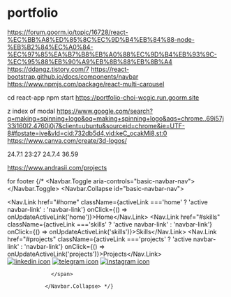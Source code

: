 # portfolio





https://forum.goorm.io/topic/16728/react-%EC%BB%A8%ED%85%8C%EC%9D%B4%EB%84%88-node-%EB%B2%84%EC%A0%84-%EC%97%85%EA%B7%B8%EB%A0%88%EC%9D%B4%EB%93%9C-%EC%95%88%EB%90%A9%EB%8B%88%EB%8B%A4
https://ddangz.tistory.com/7
https://react-bootstrap.github.io/docs/components/navbar
https://www.npmjs.com/package/react-multi-carousel

cd react-app
npm start
https://portfolio-choi-wcgjc.run.goorm.site

z index of modal 
https://www.google.com/search?q=making+spinning+logo&oq=making+spinning+logo&aqs=chrome..69i57j33i160l2.4760j0j7&client=ubuntu&sourceid=chrome&ie=UTF-8#fpstate=ive&vld=cid:732db5d4,vid:keC_ocakMi8,st:0
https://www.canva.com/create/3d-logos/

24.7.1 23:27 
24.7.4 36.59

https://www.andrasii.com/projects

for footer
	{/* <Navbar.Toggle aria-controls="basic-navbar-nav">
					<span className="navbar-toggler-icon"></span>	
				</Navbar.Toggle>
				<Navbar.Collapse id="basic-navbar-nav">
				  <Nav className="ms-auto">
					<Nav.Link href="#home" className={activeLink ==='home' ? 'active navbar-link' : 'navbar-link'} onClick={() => onUpdateActiveLink('home')}>Home</Nav.Link>
					<Nav.Link href="#skills" className={activeLink ==='skills' ? 'active navbar-link' : 'navbar-link'} onClick={() => onUpdateActiveLink('skills')}>Skills</Nav.Link>
					<Nav.Link href="#projects" className={activeLink ==='projects' ? 'active navbar-link' : 'navbar-link'} onClick={() => onUpdateActiveLink('projects')}>Projects</Nav.Link>
				  </Nav>
				  <span className="navbar-text">
					<div className="social-icon">
						<a href="https://www.linkedin.com/in/juhwan-choi-861970219/" target='_blank' rel="noopener noreferrer"><img src={navIcon1} alt="linkedin icon" /></a>
						<a href="https://telegram.me/choi88888" target='_blank' rel="noopener noreferrer"><img src={navIcon2} alt="telegram icon" /></a>
						<a href="https://www.instagram.com/ch_0i_" target='_blank' rel="noopener noreferrer"><img src={navIcon3} alt="instagram icon" /></a>
					</div>
					
				  </span>
				  
				</Navbar.Collapse> */}